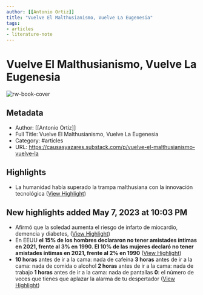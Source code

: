 ```yaml
---
author: [[Antonio Ortiz]]
title: "Vuelve El Malthusianismo, Vuelve La Eugenesia"
tags: 
- articles
- literature-note
---
```

# Vuelve El Malthusianismo, Vuelve La Eugenesia

![rw-book-cover](https://substackcdn.com/image/fetch/f_auto,q_auto:good,fl_progressive:steep/https%3A%2F%2Fsubstack-post-media.s3.amazonaws.com%2Fpublic%2Fimages%2Ff95640d7-2e4d-4fd0-85db-5bd0efa4b313_1024x1024.png)

## Metadata
- Author: [[Antonio Ortiz]]
- Full Title: Vuelve El Malthusianismo, Vuelve La Eugenesia
- Category: #articles
- URL: https://causasyazares.substack.com/p/vuelve-el-malthusianismo-vuelve-la

## Highlights
- La humanidad había superado la trampa malthusiana con la innovación tecnológica ([View Highlight](https://read.readwise.io/read/01gzv8qtc5d72tq5x99p6c24e6))
## New highlights added May 7, 2023 at 10:03 PM
- Afirmó que la soledad aumenta el riesgo de infarto de miocardio, demencia y diabetes, ([View Highlight](https://read.readwise.io/read/01gzvtd1ts2q0fpf1rhh785fk1))
- En EEUU **el 15% de los hombres declararon no tener amistades íntimas en 2021, frente al 3% en 1990. El 10% de las mujeres declaró no tener amistades íntimas en 2021, frente al 2% en 1990** ([View Highlight](https://read.readwise.io/read/01gzvtesecrg7y3g9bedvmmkpx))
- **10 horas** antes de ir a la cama: nada de cafeína
  **3 horas** antes de ir a la cama: nada de comida o alcohol
  **2 horas** antes de ir a la cama: nada de trabajo
  **1 horas** antes de ir a la cama: nada de pantallas
  **0**: el número de veces que tienes que aplazar la alarma de tu despertador ([View Highlight](https://read.readwise.io/read/01gzvtpfz5dvh4d8xa41km3yb2))
